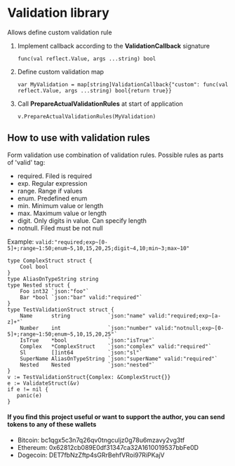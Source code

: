 # Validation library
Allows define custom validation rule

1. Implement callback according to the __ValidationCallback__ signature 
    ```
    func(val reflect.Value, args ...string) bool
    ```
2. Define custom validation map
    ```
    var MyValidation = map[string]ValidationCallback{"custom": func(val reflect.Value, args ...string) bool{return true}}
    ```
3. Call __PrepareActualValidationRules__ at start of application 
    ```
    v.PrepareActualValidationRules(MyValidation)
    ```

## How to use with validation rules
Form validation use combination of validation rules.
Possible rules as parts of 'valid' tag:
- required. Filed is required
- exp. Regular expression
- range. Range if values
- enum. Predefined enum
- min. Minimum value or length
- max. Maximum value or length
- digit. Only digits in value. Can specify length
- notnull. Filed must be not null

Example: `valid:"required;exp~[0-5]+;range~1:50;enum~5,10,15,20,25;digit~4,10;min~3;max~10"`
```
type ComplexStruct struct {
	Cool bool
}
type AliasOnTypeString string
type Nested struct {
	Foo int32 `json:"foo"`
	Bar *bool `json:"bar" valid:"required"`
}
type TestValidationStruct struct {
	Name      string            `json:"name" valid:"required;exp~[a-z]+"`
	Number    int               `json:"number" valid:"notnull;exp~[0-5]+;range~1:50;enum~5,10,15,20,25"`
	IsTrue    *bool             `json:"isTrue"`
	Complex   *ComplexStruct    `json:"complex" valid:"required"`
	Sl        []int64           `json:"sl"`
	SuperName AliasOnTypeString `json:"superName" valid:"required"`
	Nested    Nested            `json:"nested"`
}
v := TestValidationStruct{Complex: &ComplexStruct{}}
e := ValidateStruct(&v)
if e != nil {
   panic(e)
}
```

#### If you find this project useful or want to support the author, you can send tokens to any of these wallets
- Bitcoin: bc1qgx5c3n7q26qv0tngculjz0g78u6mzavy2vg3tf
- Ethereum: 0x62812cb089E0df31347ca32A1610019537bbFe0D
- Dogecoin: DET7fbNzZftp4sGRrBehfVRoi97RiPKajV
